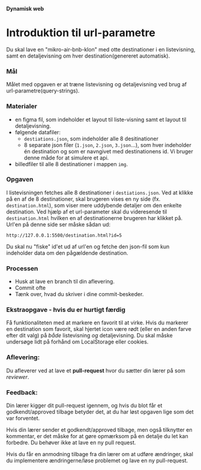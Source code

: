 **Dynamisk web**
# Introduktion til url-parametre

Du skal lave en "mikro-air-bnb-klon" med otte destinationer i en listevisning, samt en detaljevisning om hver destination(genereret automatisk).

### **Mål**
Målet med opgaven er at træne listevisning og detaljevisning ved brug af url-parametre(query-strings).

### **Materialer**
- en figma fil, som indeholder et layout til liste-visning samt et layout til detaljevisning.
- følgende datafiler:
    - `destiations.json`, som indeholder alle 8 desitinationer
    - 8 separate json filer (`1.json`, `2.json`, `3.json`...), som hver indeholder én destination og som er navngivet med destinationens id. Vi bruger denne måde for at simulere et api.
- billedfiler til alle 8 destinationer i mappen `img`. 

### **Opgaven**

I listevisningen fetches alle 8 destinationer i `destiations.json`. Ved at klikke på en af de 8 destinationer, skal brugeren vises en ny side (fx. `destination.html`), som viser mere uddybende detaljer om den enkelte destination. Ved hjælp af et url-parameter skal du videresende til `destination.html` hvilken en af destinationerne brugeren har klikket på. Url'en på denne side ser måske sådan ud: 
```
http://127.0.0.1:5500/destination.html?id=5
```

Du skal nu "fiske" id'et ud af url'en og fetche den json-fil som kun indeholder data om den pågældende destination. 

### **Processen** 
- Husk at lave en branch til din aflevering.
- Commit ofte
- Tænk over, hvad du skriver i dine commit-beskeder.

### **Ekstraopgave** - hvis du er hurtigt færdig
Få funktionaliteten med at markere en favorit til at virke. Hvis du markerer en destination som favorit, skal hjertet icon være rødt (eller en anden farve efter dit valg) på _både_ listevisning _og_ detaljevisning. Du skal måske undersøge lidt på forhånd om LocalStorage eller cookies.

### **Aflevering**: 
Du afleverer ved at lave et **pull-request** hvor du sætter din lærer på som *reviewer*.

### **Feedback**: 
Din lærer kigger dit pull-request igennem, og hvis du blot får et godkendt/approved tilbage betyder det, at du har løst opgaven lige som det var forventet. 

Hvis din lærer sender et godkendt/approved tilbage, men også tilknytter en kommentar, er det måske for at gøre opmærksom på en detalje du let kan forbedre. Du behøver ikke at lave en ny pull request.

Hvis du får en anmodning tilbage fra din lærer om at udføre ændringer, skal du implementere ændringerne/løse problemet og lave en ny pull-request. 

